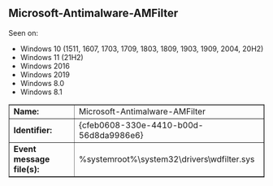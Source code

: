 ## Microsoft-Antimalware-AMFilter

Seen on:
* Windows 10 (1511, 1607, 1703, 1709, 1803, 1809, 1903, 1909, 2004, 20H2)
* Windows 11 (21H2)
* Windows 2016
* Windows 2019
* Windows 8.0
* Windows 8.1

<table border="1" class="docutils">
  <tbody>
    <tr>
      <td><b>Name:</b></td>
      <td>Microsoft-Antimalware-AMFilter</td>
    </tr>
    <tr>
      <td><b>Identifier:</b></td>
      <td>{cfeb0608-330e-4410-b00d-56d8da9986e6}</td>
    </tr>
    <tr>
      <td><b>Event message file(s):</b></td>
      <td>%systemroot%\system32\drivers\wdfilter.sys</td>
    </tr>
  </tbody>
</table>

&nbsp;

